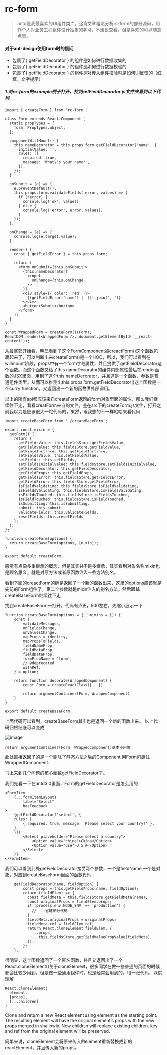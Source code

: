 # rc-form

> antd是我最喜欢的UI组件类库，这篇文章粗略分析rc-form的部分源码，用作个人对业务工程组件设计抽象的学习，不建议查看，但是喜欢的可以随意点赞。

#### 对于ant-design使用form时的疑问
- 包裹了{ getFieldDecorator } 的组件是如何进行数据收集的
- 包裹了{ getFieldDecorator } 的组件是如何进行数据校验的
- 包裹了{ getFieldDecorator } 的组件是对传入组件校验时是如何UI反馈的（红框，文字提示）


##### 1.对rc-form的example例子打开，找到getFieldDecorator.js文件夹看到以下代码


```
import { createForm } from 'rc-form';

class Form extends React.Component {
  static propTypes = {
    form: PropTypes.object,
  };

  componentWillMount() {
    this.nameDecorator = this.props.form.getFieldDecorator('name', {
      initialValue: '',
      rules: [{
        required: true,
        message: 'What\'s your name?',
      }],
    });
  }

  onSubmit = (e) => {
    e.preventDefault();
    this.props.form.validateFields((error, values) => {
      if (!error) {
        console.log('ok', values);
      } else {
        console.log('error', error, values);
      }
    });
  };

  onChange = (e) => {
    console.log(e.target.value);
  }

  render() {
    const { getFieldError } = this.props.form;

    return (
      <form onSubmit={this.onSubmit}>
        {this.nameDecorator(
          <input
            onChange={this.onChange}
          />
        )}
        <div style={{ color: 'red' }}>
          {(getFieldError('name') || []).join(', ')}
        </div>
        <button>Submit</button>
      </form>
    );
  }
}

const WrappedForm = createForm()(Form);
ReactDOM.render(<WrappedForm />, document.getElementById('__react-content'));
```
从最底部开始看，明显看到了这个FormComponent被creactForm()这个函数包裹起来了，可以判断出来createForm()是一个HOC，所以，我们可以看到在willmount阶段，props中有一个form字段属性，并且提供了getFieldDecorator这个函数。而这个函数又给了this.nameDecorator的组件内部属性最后在render函数的JSX里面，用到了这个this.nameDecorator，并且这是一个函数，参数是普通组件类型。从而可以推测出this.props.form.getFieldDecorator()这个函数是一个curry function。又返回出一个新的函数供外部调用。

以上的所有api都应该来自createForm返回的form对象里面的属性，那么我们继续往下走，看看creatForm来自的文件，是在src下的createForm.js文件，打开之前我以为是应该很大一坨代码的，果然，跟我想的不一样哈哈来看代码


```
import createBaseForm from './createBaseForm';

export const mixin = {
  getForm() {
    return {
      getFieldsValue: this.fieldsStore.getFieldsValue,
      getFieldValue: this.fieldsStore.getFieldValue,
      getFieldInstance: this.getFieldInstance,
      setFieldsValue: this.setFieldsValue,
      setFields: this.setFields,
      setFieldsInitialValue: this.fieldsStore.setFieldsInitialValue,
      getFieldDecorator: this.getFieldDecorator,
      getFieldProps: this.getFieldProps,
      getFieldsError: this.fieldsStore.getFieldsError,
      getFieldError: this.fieldsStore.getFieldError,
      isFieldValidating: this.fieldsStore.isFieldValidating,
      isFieldsValidating: this.fieldsStore.isFieldsValidating,
      isFieldsTouched: this.fieldsStore.isFieldsTouched,
      isFieldTouched: this.fieldsStore.isFieldTouched,
      isSubmitting: this.isSubmitting,
      submit: this.submit,
      validateFields: this.validateFields,
      resetFields: this.resetFields,
    };
  },
};

function createForm(options) {
  return createBaseForm(options, [mixin]);
}

export default createForm;

```

感觉有点像多重继承的概念，但是其实并不是多继承，其实看到对象名称mixin也是顾名思义，就是对原方法或者原函数注入一些方法别名。

看到下面的creactForm的确是返回了一个新的函数出来，这里的options应该就是先前的Form组件了，第二个参数就是mixin注入的别名方法。然后跟踪createBaseForm继续往下走

找到createBaseForm一打开，代码有点长，500左右，先缩小展示一下


```
function createBaseForm(options = {}, mixins = []) {
    const {
        validateMessages,
        onFieldsChange,
        onValuesChange,
        mapProps = identity,
        mapPropsToFields,
        fieldNameProp,
        fieldMetaProp,
        fieldDataProp,
        formPropName = 'form',
        // @deprecated
        withRef,
    } = option;
    
    return function decorate(WrappedComponent) {
        const Form = createReactClass({...})
        
        return argumentContainer(Form, WrappedComponent)
    }
}

export default createBaseForm
```

上面代码可以看到，createBaseForm其实也是返回一个新的函数出来。
以上代码归根结底可以变成

![image](https://note.youdao.com/yws/public/resource/5ec653a1c440bd78178c6940b4bff4e5/xmlnote/D9C40D3593334BB5B905697C84620353/6460)


```
return argumentContainer(Form, WrappedComponent)基本不用管
```
此处直接返回了的是一个剔除了静态方法之后的Component,用Form包裹住WrappedComponent.

马上来到几个问题的核心函数getFieldDecorator了。

我们先看一下在antd3.0里面，Form的getFieldDecorator是怎么用的


```
<FormItem
    {...formItemLayout}
        label="Select"
        hasFeedback
>
    {getFieldDecorator('select', {
    rules: [
        { required: true, message: 'Please select your country!' },
    ],
    })(
        <Select placeholder="Please select a country">
            <Option value="china">China</Option>
            <Option value="use">U.S.A</Option>
        </Select>
    )}
</FormItem>
```

我们可以看到此处getFieldDecorator接受两个参数，一个是fieldName,一个是对象，对应到createBaseForm里面的函数代码


```
    getFieldDecorator(name, fieldOption) {
        const props = this.getFieldProps(name, fieldOption);
        return (fieldElem) => {
          const fieldMeta = this.fieldsStore.getFieldMeta(name);
          const originalProps = fieldElem.props;
          if (process.env.NODE_ENV !== 'production') {
            //  ..省略部分代码
          }
          fieldMeta.originalProps = originalProps;
          fieldMeta.ref = fieldElem.ref;
          return React.cloneElement(fieldElem, {
            ...props,
            ...this.fieldsStore.getFieldValuePropValue(fieldMeta),
          });
        };
    },
```
很明显，这个函数返回了一个匿名函数，并且又返回出了一个React.cloneElement()关于cloneElement，很多同学在做一些普通的页面的时候都会比较少用到，但是做一些通用组件时，也是经常会用到的，甩一张代码，以供理解

```
React.cloneElement(
  element,
  [props],
  [...children]
)

```
Clone and return a new React element using element as the starting point. The resulting element will have the original element’s props with the new props merged in shallowly. New children will replace existing children. key and ref from the original element will be preserved.

简单来说，cloneElement会将原来传入的element重新替换成新的reactElement，并且传入新的props。
